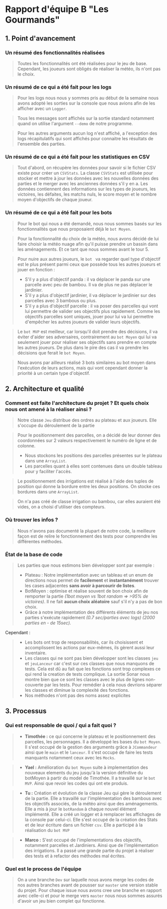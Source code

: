 # Rapport d'équipe B "Les Gourmands"
## 1. Point d'avancement
### Un résumé des **fonctionnalités** réalisées
> Toutes les fonctionnalités ont été réalisées pour le jeu de base. Cependant, les joueurs sont obligés de réaliser la météo, ils n'ont pas le choix.

### Un résumé de ce qui a été fait pour les logs
> Pour les logs nous nous y sommes pris au début de la semaine nous avons adopté les sorties sur la console que nous avions afin de les afficher avec un `Logger`. 

> Tous les messages sont affichés sur la sortie standard notamment quand on utilise l'argument `--demo` de notre programme.

> Pour les autres arguments aucun log n'est affiché, a l'exception des logs récapitulatifs qui sont affichés pour connaitre les résultats de l'ensemble des parties.

### Un résumé de ce qui a été fait pour les statistiques en **CSV**
> Tout d'abord, on récupère les données pour savoir si le fichier CSV existe pour créer un `CSVStats`. La classe `CSVStats` est utilisée pour stocker et mettre à jour les données avec les nouvelles données des parties et le merger avec les anciennes données s'il y en a. Les données contiennent des informations sur les types de joueurs, les victoires, les défaites, les matchs nuls, le score moyen et le nombre moyen d'objectifs de chaque joueur.

### Un résumé de ce qui a été fait pour les bots

> Pour le bot qui nous a été demandé, nous nous sommes basés sur les fonctionnalités que nous proposaient déjà le `bot Moyen`.

> Pour la fonctionnalité du choix de la météo, nous avons décidé de lui faire choisir la météo nuage afin qu'il puisse prendre un bassin dans les aménagements. Et ce tant que nous sommes avant le tour 5.

> Pour nuire aux autres joueurs, le `bot ` va regarder quel type d'objectif est le plus présent parmi ceux que possède tous les autres joueurs et jouer en fonction :
> - S'il y a plus d'objectif panda : il va déplacer le panda sur une parcelle avec peu de bambou. Il va de plus ne pas déplacer le jardinier.
> - S'il y a plus d'objectif jardinier, il va déplacer le jardinier sur des parcelles avec 3 bambous ou plus.
> - S'il y a plus d'objectif parcelle : il va poser des parcelles qui vont lui permettre de valider ses objectifs plus rapidement. Comme les objectifs parcelles sont uniques, jouer pour lui va lui permettre d'empêcher les autres joueurs de valider leurs objectifs.

> Le `bot MVP` est meilleur, car lorsqu'il doit prendre des décisions, il va éviter d'aider ses adversaires, contrairement au `bot Moyen` qui lui va seulement jouer pour réaliser ses objectifs sans prendre en compte les autres joueurs. De plus dans le pire des cas il va prendre les décisions que ferait le `bot Moyen`.

> Nous avons par ailleurs réalisé 3 bots similaires au bot moyen dans l'exécution de leurs actions, mais qui vont cependant donner la priorité à un certain type d'objectif.

## 2. Architecture et qualité
### Comment est faite l'architecture du projet ? Et quels choix nous ont amené à la réaliser ainsi ?
> Notre classe `Jeu` distribue des ordres au plateau et aux joueurs. Elle s'occupe du déroulement de la partie

> Pour le positionnement des parcelles, on a décidé de leur donner des coordonnées sur 2 valeurs respectivement le numéro de ligne et de colonne. 
> - Nous stockons les positions des parcelles présentes sur le plateau dans une `ArrayList`.
> - Les parcelles quant à elles sont contenues dans un double tableau pour y faciliter l'accès.

> Le positionnement des irrigations est réalisé à l'aide des tuples de position qui donne la bordure entre les deux positions. On stocke ces bordures dans une `ArrayList`.

> On n'a pas créé de classe irrigation ou bambou, car elles auraient été vides, on a choisi d'utiliser des compteurs.

### Où trouver les infos ?
> Nous n'avons pas documenté la plupart de notre code, la meilleure façon est de relire le fonctionnement des tests pour comprendre les différentes méthodes.

### État de la base de code 
> Les parties que nous estimons bien développer sont par exemple :
> - Plateau : Notre implémentation avec un tableau et un enum de directions nous permet de **facilement** et **instantanément** trouver les cases adjacentes **sans avoir à parcourir de listes**.
> - BotMoyen : optimise et réalise souvent de bon choix afin de remporter la partie *(1bot moyen vs 1bot random => >95% de victoires)*.
Il ne fait **aucun choix aléatoire** sauf s'il n'y a pas de bon choix.
> - Grâce à notre implémentation des différents éléments de jeu nos parties s'exécute rapidement *(0.7 sec/parties avec logs) (2000 parties en - de 15sec).*

Cependant :
> - Les bots ont trop de responsabilités, car ils choisissent et accomplissent les actions par eux-mêmes, ils gèrent aussi leur inventaire.
> - Les classes qui ne sont pas bien développer sont les classes `jeu` et `jeuLanceur` car c'est sur ces classes que nous manquons de tests. Cela est dû au fait que les fonctions sont trop complexes ce qui rend la creation de tests complique. La sortie Sonar nous montre bien que ce sont les classes avec le plus de lignes non-couverte par les tests. Pour remédier à cela nous devrions séparer les classes et diminue la complexité des fonctions.
> - Nos méthodes n'ont pas des noms assez explicites


## 3. Processus
###  Qui est responsable de quoi / qui a fait quoi ?

> - **Timothée :** ce qui concerne le plateau et le positionnement des parcelles, les personnages. Il a développé les bases du `bot Moyen`. Il s'est occupé de la gestion des arguments grâce à `JCommandeur` ainsi que le `main` et le `lanceur`. Il s'est occupé de faire les tests manquants notamment ceux avec les `Mocks`.

 >- **Yael :** Amélioration du `bot Moyen` suite à implementation des nouveaux elements du jeu jusqu'à la version définitive du botMoyen à partir du model de Timothée. Il a travaillé sur le `bot MVP`. Ainsi que revoir les codes qui ont ete produis.

>- **Tu :** Création et évolution de la classe Jeu qui gère le déroulement de la partie. Elle a travaillé sur l'implémentation des bambous avec les objectifs associés, de la météo ainsi que des aménagements. Elle a mis à jour le `botRandom` à chaque nouvel élément implémenté. Elle a créé un logger et à remplacer les affichages de la console par celui-ci. Elle s'est occupé de la création des Stats et de leur écriture dans un fichier `csv`. Elle a participé à la réalisation du `bot MVP`

>- **Marco :** S'est occupé de l'implementations des objectifs, notamment parcelles et Jardiniers. Ainsi que de l'implémentation des irrigations. Il a passé une grande partie du projet à réaliser des tests et à refactor des méthodes mal écrites.

### Quel est le process de l'équipe

> On a une branche `Dev` sur laquelle nous avons merge les codes de nos autres branches avant de pousser sur `master` une version stable du projet. Pour chaque issue nous avons cree une branche en rapport avec celle-ci et pour le merge vers `master` nous nous sommes assurés d'avoir un jeu bien complet qui fonctionne.

